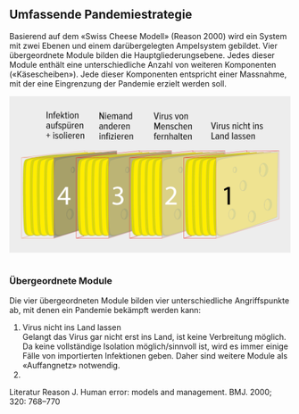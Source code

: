 <h2>Umfassende Pandemiestrategie</h2>
Basierend auf dem «Swiss Cheese Modell» (Reason 2000) wird ein System mit zwei Ebenen und einem darübergelegten Ampelsystem gebildet. Vier übergeordnete Module bilden die Hauptgliederungsebene. Jedes dieser Module enthält eine unterschiedliche Anzahl von weiteren Komponenten («Käsescheiben»). Jede dieser Komponenten entspricht einer Massnahme, mit der eine Eingrenzung der Pandemie erzielt werden soll.

<img src="../images/cheese_full4x.png" style="width:600px;margin:1em 0;">

<h3>Übergeordnete Module</h3>
Die vier übergeordneten Module bilden vier unterschiedliche Angriffspunkte ab, mit denen ein Pandemie bekämpft werden kann:
<ol><li>
  Virus nicht ins Land lassen<br/>Gelangt das Virus gar nicht erst ins Land, ist keine Verbreitung möglich. Da keine vollständige Isolation möglich/sinnvoll ist, wird es immer einige Fälle von importierten Infektionen geben. Daher sind weitere Module als «Auffangnetz» notwendig.
  </li>
  <li>
  
</ol>

Literatur
Reason J. Human error: models and management. BMJ. 2000; 320: 768–770
